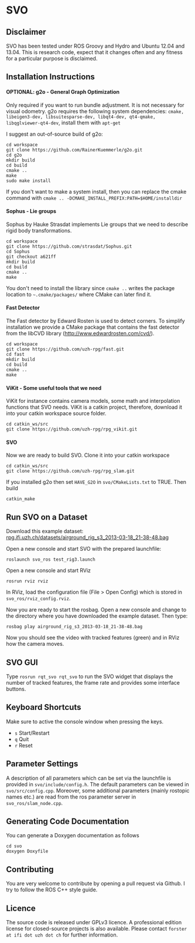 SVO
===

Disclaimer
----------

SVO has been tested under ROS Groovy and Hydro and Ubuntu 12.04 and 13.04. This is research code, expect that it changes often and any fitness for a particular purpose is disclaimed.

Installation Instructions
-------------------------

#### OPTIONAL: g2o - General Graph Optimization

Only required if you want to run bundle adjustment. It is not necessary for visual odometry.
g2o requires the following system dependencies: `cmake, libeigen3-dev, libsuitesparse-dev, libqt4-dev, qt4-qmake, libqglviewer-qt4-dev`, install them with `apt-get`
    
I suggest an out-of-source build of g2o:

    cd workspace
    git clone https://github.com/RainerKuemmerle/g2o.git
    cd g2o
    mkdir build
    cd build
    cmake ..
    make
    sudo make install

If you don't want to make a system install, then you can replace the cmake command with `cmake .. -DCMAKE_INSTALL_PREFIX:PATH=$HOME/installdir` 

#### Sophus - Lie groups

Sophus by Hauke Strasdat implements Lie groups that we need to describe rigid body transformations.

    cd workspace
    git clone https://github.com/strasdat/Sophus.git
    cd Sophus
    git checkout a621ff
    mkdir build
    cd build
    cmake ..
    make

You don't need to install the library since `cmake ..` writes the package location to `~.cmake/packages/` where CMake can later find it.

#### Fast Detector

The Fast detector by Edward Rosten is used to detect corners.
To simplify installation we provide a CMake package that contains the fast detector from the libCVD library (http://www.edwardrosten.com/cvd/).

    cd workspace
    git clone https://github.com/uzh-rpg/fast.git
    cd fast
    mkdir build
    cd build
    cmake ..
    make

#### ViKit - Some useful tools that we need

ViKit for instance contains camera models, some math and interpolation functions that SVO needs.
ViKit is a catkin project, therefore, download it into your catkin workspace source folder.

    cd catkin_ws/src
    git clone https://github.com/uzh-rpg/rpg_vikit.git

#### SVO

Now we are ready to build SVO.
Clone it into your catkin workspace

    cd catkin_ws/src
    git clone https://github.com/uzh-rpg/rpg_slam.git

If you installed g2o then set `HAVE_G2O` in `svo/CMakeLists.txt` to TRUE.
Then build

    catkin_make


Run SVO on a Dataset
-------------------------

Download this example dataset: [rpg.ifi.uzh.ch/datasets/airground_rig_s3_2013-03-18_21-38-48.bag](http://rpg.ifi.uzh.ch/datasets/airground_rig_s3_2013-03-18_21-38-48.bag)

Open a new console and start SVO with the prepared launchfile:

    roslaunch svo_ros test_rig3.launch
    
Open a new console and start RViz

    rosrun rviz rviz
    
In RViz, load the configuration file (File > Open Config) which is stored in `svo_ros/rviz_config.rviz`.

Now you are ready to start the rosbag. Open a new console and change to the directory where you have downloaded the example dataset. Then type:

    rosbag play airground_rig_s3_2013-03-18_21-38-48.bag
    
Now you should see the video with tracked features (green) and in RViz how the camera moves. 

SVO GUI
-------

Type `rosrun rqt_svo rqt_svo` to run the SVO widget that displays the number of tracked features, the frame rate and provides some interface buttons.

Keyboard Shortcuts
------------------

Make sure to active the console window when pressing the keys.

* `s`   Start/Restart
* `q`   Quit
* `r`   Reset

Parameter Settings
------------------

A description of all parameters which can be set via the launchfile is provided in `svo/include/config.h`. The default parameters can be viewed in `svo/src/config.cpp`. Moreover, some additional parameters (mainly rostopic names etc.) are read from the ros parameter server in `svo_ros/slam_node.cpp`.

Generating Code Documentation
-----------------------------

You can generate a Doxygen documentation as follows

    cd svo
    doxygen Doxyfile

Contributing
------------

You are very welcome to contribute by opening a pull request via Github.
I try to follow the ROS C++ style guide.

Licence
-------

The source code is released under GPLv3 licence. A professional edition license for closed-source projects is also available. Please contact `forster at ifi dot uzh dot ch` for further information.
